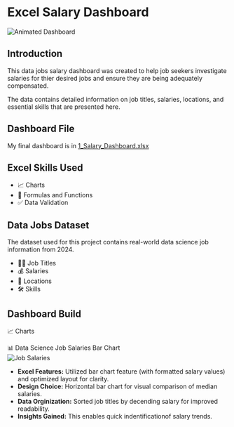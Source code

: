 # Excel Salary Dashboard
![Animated Dashboard](https://github.com/user-attachments/assets/5a6e7722-e382-4d8f-942f-548daddd5c14)  

## Introduction  
This data jobs salary dashboard was created to help job seekers investigate salaries for thier desired jobs and ensure they are being
adequately compensated.  

The data contains detailed information on job titles, salaries, locations, and essential skills that are presented here.  

## Dashboard File  
My final dashboard is in [1_Salary_Dashboard.xlsx](https://github.com/Mnord444/Excel_Project_Data-Analytics/tree/main/Project_1-Dashboard)  

## Excel Skills Used  
* 📈 Charts
* 🧮 Formulas and Functions
* ✅ Data Validation

## Data Jobs Dataset  
The dataset used for this project contains real-world data science job information from 2024.  
* 👨‍💼 Job Titles
* 💰 Salaries
* 📍 Locations
* 🛠️ Skills

## Dashboard Build  
📈 Charts  

📊 Data Science Job Salaries Bar Chart  
![Job Salaries](https://github.com/user-attachments/assets/51bc4f2b-f463-49dc-91a3-06a63c422537)  
* **Excel Features:** Utilized bar chart feature (with formatted salary values) and optimized layout for clarity.
* **Design Choice:** Horizontal bar chart for visual comparison of median salaries.
* **Data Orginization:** Sorted job titles by decending salary for improved readability.
* **Insights Gained:** This enables quick indentificationof salary trends.

